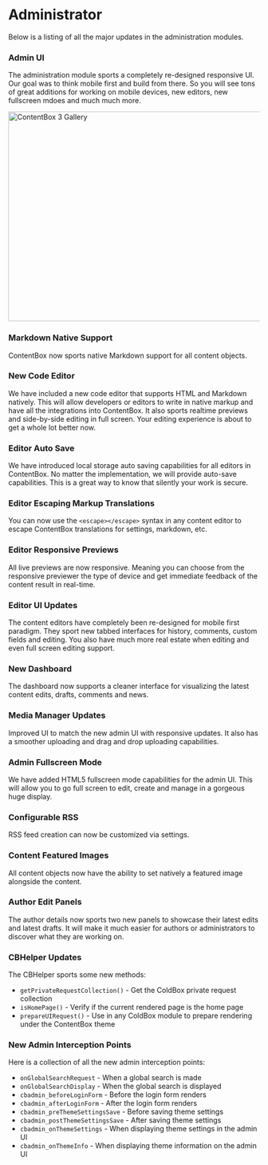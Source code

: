 # Administrator

Below is a listing of all the major updates in the administration modules.

### Admin UI
The administration module sports a completely re-designed responsive UI.  Our goal was to think mobile first and build from there.  So you will see tons of great additions for working on mobile devices, new editors, new fullscreen mdoes and much much more.


<a data-flickr-embed="true"  href="https://www.flickr.com/photos/143009820@N03/albums/72157668208952472" title="ContentBox 3 Gallery"><img src="https://farm8.staticflickr.com/7365/26985570222_f377c7f69c_z.jpg" width="640" height="419" alt="ContentBox 3 Gallery"></a><script async src="//embedr.flickr.com/assets/client-code.js" charset="utf-8"></script>



### Markdown Native Support
ContentBox now sports native Markdown support for all content objects.


### New Code Editor
We have included a new code editor that supports HTML and Markdown natively.  This will allow developers or editors to write in native markup and have all the integrations into ContentBox.  It also sports realtime previews and side-by-side editing in full screen.  Your editing experience is about to get a whole lot better now.


### Editor Auto Save
We have introduced local storage auto saving capabilities for all editors in ContentBox.  No matter the implementation, we will provide auto-save capabilities.  This is a great way to know that silently your work is secure.

### Editor Escaping Markup Translations
You can now use the `<escape></escape>` syntax in any content editor to escape ContentBox translations for settings, markdown, etc.


### Editor Responsive Previews
All live previews are now responsive.  Meaning you can choose from the responsive previewer the type of device and get immediate feedback of the content result in real-time.


### Editor UI Updates
The content editors have completely been re-designed for mobile first paradigm.  They sport new tabbed interfaces for history, comments, custom fields and editing.  You also have much more real estate when editing and even full screen editing support. 


### New Dashboard
The dashboard now supports a cleaner interface for visualizing the latest content edits, drafts, comments and news.


### Media Manager Updates
Improved UI to match the new admin UI with responsive updates.  It also has a smoother uploading and drag and drop uploading capabilities.

### Admin Fullscreen Mode
We have added HTML5 fullscreen mode capabilities for the admin UI.  This will allow you to go full screen to edit, create and manage in a gorgeous huge display.


### Configurable RSS
RSS feed creation can now be customized via settings.


### Content Featured Images
All content objects now have the ability to set natively a featured image alongside the content.

### Author Edit Panels
The author details now sports two new panels to showcase their latest edits and latest drafts.  It will make it much easier for authors or administrators to discover what they are working on.


### CBHelper Updates
The CBHelper sports some new methods:
* `getPrivateRequestCollection()` - Get the ColdBox private request collection
* `isHomePage()` - Verify if the current rendered page is the home page
* `prepareUIRequest()` - Use in any ColdBox module to prepare rendering under the ContentBox theme

### New Admin Interception Points
Here is a collection of all the new admin interception points:

* `onGlobalSearchRequest` - When a global search is made
* `onGlobalSearchDisplay` - When the global search is displayed
* `cbadmin_beforeLoginForm` - Before the login form renders
* `cbadmin_afterLoginForm` - After the login form renders
* `cbadmin_preThemeSettingsSave` - Before saving theme settings
* `cbadmin_postThemeSettingsSave` - After saving theme settings
* `cbadmin_onThemeSettings` - When displaying theme settings in the admin UI
* `cbadmin_onThemeInfo` - When displaying theme information on the admin UI